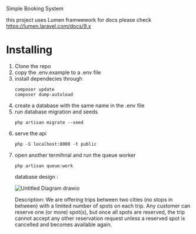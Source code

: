 Simple Booking System

this project uses Lumen framwework for docs please check[ https://lumen.laravel.com/docs/9.x ](https://lumen.laravel.com/docs/9.x/installation)
<h1>Installing</h1>
<ol>
<li> Clone the repo </li>
<li> copy the .env.example to a .env file </li>
<li> install dependecies through</li>
    
```
composer update
composer dump-autoload
```
    
<li> create a database with the same name in the .env file</li>
<li> run database migration and seeds </li>
    
```
php artisan migrate --seed
```
    
<li> serve the api </li>
    
```
php -S localhost:8000 -t public
```
 
    
<li> open another termihnal and run the queue worker</li>

```
php artisan queue:work
```

database design : 



![Untitled Diagram drawio](https://user-images.githubusercontent.com/20538134/170732642-bc9b3a8a-4ca4-4849-a599-e76c15e7df7d.png)



Description: We are offering trips between two cities (no stops in between) with a limited
number of spots on each trip. Any customer can reserve one (or more) spot(s), but once all
spots are reserved, the trip cannot accept any other reservation request unless a reserved
spot is cancelled and becomes available again.
